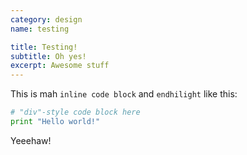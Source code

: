 ```yaml
---
category: design
name: testing

title: Testing!
subtitle: Oh yes!
excerpt: Awesome stuff
---
```


This is mah ```inline code block``` and ```endhilight``` like this:

```python
# "div"-style code block here
print "Hello world!"
```

Yeeehaw!
